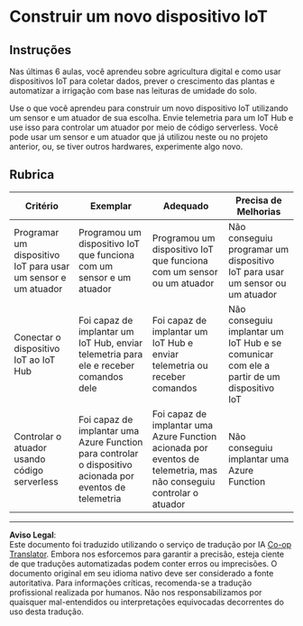 <!--
CO_OP_TRANSLATOR_METADATA:
{
  "original_hash": "34010c663d96d5f419eda6ac2366a78d",
  "translation_date": "2025-08-28T04:04:13+00:00",
  "source_file": "2-farm/lessons/6-keep-your-plant-secure/assignment.md",
  "language_code": "br"
}
-->
# Construir um novo dispositivo IoT

## Instruções

Nas últimas 6 aulas, você aprendeu sobre agricultura digital e como usar dispositivos IoT para coletar dados, prever o crescimento das plantas e automatizar a irrigação com base nas leituras de umidade do solo.

Use o que você aprendeu para construir um novo dispositivo IoT utilizando um sensor e um atuador de sua escolha. Envie telemetria para um IoT Hub e use isso para controlar um atuador por meio de código serverless. Você pode usar um sensor e um atuador que já utilizou neste ou no projeto anterior, ou, se tiver outros hardwares, experimente algo novo.

## Rubrica

| Critério | Exemplar | Adequado | Precisa de Melhorias |
| -------- | --------- | -------- | -------------------- |
| Programar um dispositivo IoT para usar um sensor e um atuador | Programou um dispositivo IoT que funciona com um sensor e um atuador | Programou um dispositivo IoT que funciona com um sensor ou um atuador | Não conseguiu programar um dispositivo IoT para usar um sensor ou um atuador |
| Conectar o dispositivo IoT ao IoT Hub | Foi capaz de implantar um IoT Hub, enviar telemetria para ele e receber comandos dele | Foi capaz de implantar um IoT Hub e enviar telemetria ou receber comandos | Não conseguiu implantar um IoT Hub e se comunicar com ele a partir de um dispositivo IoT |
| Controlar o atuador usando código serverless | Foi capaz de implantar uma Azure Function para controlar o dispositivo acionada por eventos de telemetria | Foi capaz de implantar uma Azure Function acionada por eventos de telemetria, mas não conseguiu controlar o atuador | Não conseguiu implantar uma Azure Function |

---

**Aviso Legal**:  
Este documento foi traduzido utilizando o serviço de tradução por IA [Co-op Translator](https://github.com/Azure/co-op-translator). Embora nos esforcemos para garantir a precisão, esteja ciente de que traduções automatizadas podem conter erros ou imprecisões. O documento original em seu idioma nativo deve ser considerado a fonte autoritativa. Para informações críticas, recomenda-se a tradução profissional realizada por humanos. Não nos responsabilizamos por quaisquer mal-entendidos ou interpretações equivocadas decorrentes do uso desta tradução.